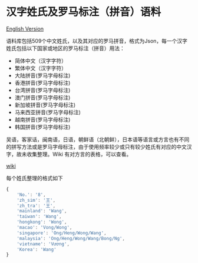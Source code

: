 # 汉字姓氏及罗马标注（拼音）语料

[English Version](./README_EN.md)

语料库包括509个中文姓氏，以及其对应的罗马拼音，格式为Json，每一个汉字姓氏包括以下国家或地区的罗马标注（拼音）用法：

- 简体中文（汉字字符）
- 繁体中文（汉字字符）
- 大陆拼音(罗马字母标注)
- 香港拼音(罗马字母标注)
- 台湾拼音(罗马字母标注)
- 澳门拼音(罗马字母标注)
- 新加坡拼音(罗马字母标注)
- 马来西亚拼音(罗马字母标注)
- 越南拼音(罗马字母标注)
- 韩国拼音(罗马字母标注)

吴语，客家话，闽南语，日语，朝鲜语（北朝鲜），日本语等语言或方言也有不同的拼写方法或是罗马字母标注，由于使用频率较少或只有较少姓氏有对应的中文汉字，故未收集整理。Wiki 有对方言的表格，可以查看。

[wiki](https://en.wikipedia.org/wiki/List_of_common_Chinese_surnames)

每个姓氏整理的格式如下

```jsx
{
	'No.': '8', 
	'zh_sim': '王', 
	'zh_tra': '王', 
	'mainland': 'Wang', 
	'taiwan': 'Wang', 
	'hongkong': 'Wong', 
	'macao': 'Vong/Wong', 
	'singapore': 'Ong/Heng/Wong/Wang', 
	'malaysia': 'Ong/Heng/Wong/Wang/Bong/Ng', 
	'vietname': 'Vương', 
	'Korea': 'Wang'
}
```
